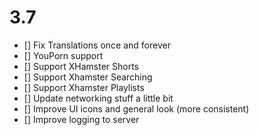 # 3.7
- [] Fix Translations once and forever
- [] YouPorn support
- [] Support XHamster Shorts
- [] Support Xhamster Searching
- [] Support Xhamster Playlists
- [] Update networking stuff a little bit
- [] Improve UI icons and general look (more consistent)
- [] Improve logging to server


